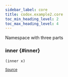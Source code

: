```yaml
---
sidebar_label: core
title: codox.example2.core
toc_min_heading_level: 2
toc_max_heading_level: 4
---
```


Namespace with three parts




### inner {#inner}
``` clojure
(inner x)
```

<p><sub><a href="https://github.com/weavejester/codox/blob/master/example/src/clojure/codox/example2/core.clj#L4-L4">Source</a></sub></p>

